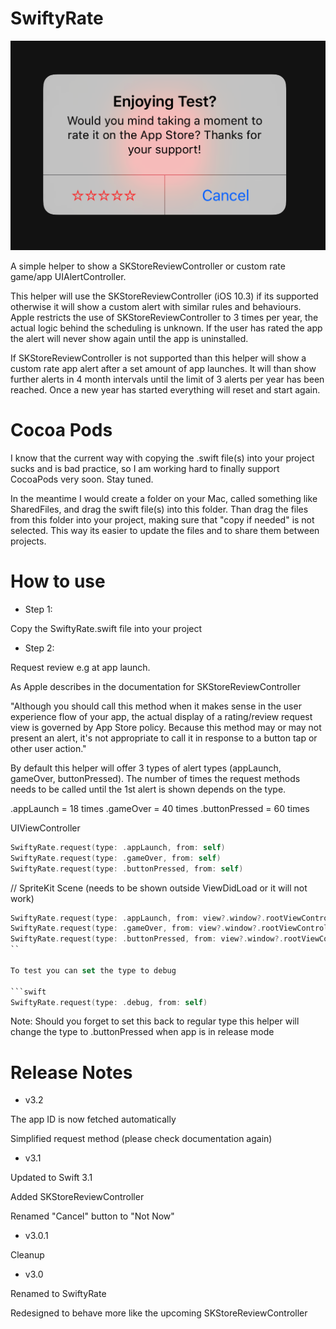 # SwiftyRate

![Screenshot](Image.png)

A simple helper to show a SKStoreReviewController or custom rate game/app UIAlertController.

This helper will use the SKStoreReviewController (iOS 10.3) if its supported otherwise it will show a custom alert with similar rules and behaviours. Apple restricts the use of SKStoreReviewController to 3 times per year, the actual logic behind the scheduling is unknown. If the user has rated the app the alert will never show again until the app is uninstalled.

If SKStoreReviewController is not supported than this helper will show a custom rate app alert after a set amount of app launches. It will than show further alerts in 4 month intervals until the limit of 3 alerts per year has been reached. Once a new year has started everything will reset and start again.

# Cocoa Pods

I know that the current way with copying the .swift file(s) into your project sucks and is bad practice, so I am working hard to finally support CocoaPods very soon. Stay tuned.

In the meantime I would create a folder on your Mac, called something like SharedFiles, and drag the swift file(s) into this folder. Than drag the files from this folder into your project, making sure that "copy if needed" is not selected. This way its easier to update the files and to share them between projects.

# How to use

- Step 1: 

Copy the SwiftyRate.swift file into your project

- Step 2:

Request review e.g at app launch. 

As Apple describes in the documentation for SKStoreReviewController 

"Although you should call this method when it makes sense in the user experience flow of your app, the actual display of a rating/review request view is governed by App Store policy. Because this method may or may not present an alert, it's not appropriate to call it in response to a button tap or other user action."

By default this helper will offer 3 types of alert types (appLaunch, gameOver, buttonPressed). The number of times the request methods needs to be called until the 1st alert is shown depends on the type.

.appLaunch     = 18 times
.gameOver      = 40 times
.buttonPressed = 60 times

UIViewController

```swift
SwiftyRate.request(type: .appLaunch, from: self)
SwiftyRate.request(type: .gameOver, from: self)
SwiftyRate.request(type: .buttonPressed, from: self)
```

// SpriteKit Scene (needs to be shown outside ViewDidLoad or it will not work)

```swift
SwiftyRate.request(type: .appLaunch, from: view?.window?.rootViewController)
SwiftyRate.request(type: .gameOver, from: view?.window?.rootViewController)
SwiftyRate.request(type: .buttonPressed, from: view?.window?.rootViewController)
``

To test you can set the type to debug

```swift
SwiftyRate.request(type: .debug, from: self) 
```

Note: Should you forget to set this back to regular type this helper will change the type to .buttonPressed when app is in release mode

# Release Notes

- v3.2

The app ID is now fetched automatically 

Simplified request method (please check documentation again)

- v3.1

Updated to Swift 3.1

Added SKStoreReviewController

Renamed "Cancel" button to "Not Now"

- v3.0.1

Cleanup

- v3.0

Renamed to SwiftyRate

Redesigned to behave more like the upcoming SKStoreReviewController
